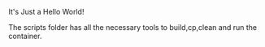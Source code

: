 It's Just a Hello World!

The scripts folder has all the necessary tools to build,cp,clean and run the container.
